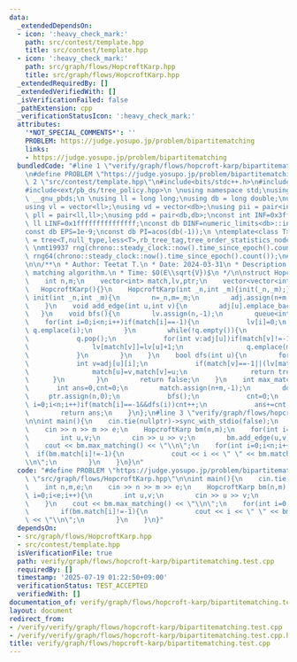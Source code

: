 ```yaml
---
data:
  _extendedDependsOn:
  - icon: ':heavy_check_mark:'
    path: src/contest/template.hpp
    title: src/contest/template.hpp
  - icon: ':heavy_check_mark:'
    path: src/graph/flows/HopcroftKarp.hpp
    title: src/graph/flows/HopcroftKarp.hpp
  _extendedRequiredBy: []
  _extendedVerifiedWith: []
  _isVerificationFailed: false
  _pathExtension: cpp
  _verificationStatusIcon: ':heavy_check_mark:'
  attributes:
    '*NOT_SPECIAL_COMMENTS*': ''
    PROBLEM: https://judge.yosupo.jp/problem/bipartitematching
    links:
    - https://judge.yosupo.jp/problem/bipartitematching
  bundledCode: "#line 1 \"verify/graph/flows/hopcroft-karp/bipartitematching.test.cpp\"\
    \n#define PROBLEM \"https://judge.yosupo.jp/problem/bipartitematching\"\n#line\
    \ 2 \"src/contest/template.hpp\"\n#include<bits/stdc++.h>\n#include<ext/pb_ds/assoc_container.hpp>\n\
    #include<ext/pb_ds/tree_policy.hpp>\n \nusing namespace std;\nusing namespace\
    \ __gnu_pbds;\n \nusing ll = long long;\nusing db = long double;\nusing vi = vector<int>;\n\
    using vl = vector<ll>;\nusing vd = vector<db>;\nusing pii = pair<int,int>;\nusing\
    \ pll = pair<ll,ll>;\nusing pdd = pair<db,db>;\nconst int INF=0x3fffffff;\nconst\
    \ ll LINF=0x1fffffffffffffff;\nconst db DINF=numeric_limits<db>::infinity();\n\
    const db EPS=1e-9;\nconst db PI=acos(db(-1));\n \ntemplate<class T>\nusing ordered_set\
    \ = tree<T,null_type,less<T>,rb_tree_tag,tree_order_statistics_node_update>;\n\
    \ \nmt19937 rng(chrono::steady_clock::now().time_since_epoch().count());\nmt19937_64\
    \ rng64(chrono::steady_clock::now().time_since_epoch().count());\n#line 3 \"src/graph/flows/HopcroftKarp.hpp\"\
    \n\n/**\n * Author: Teetat T.\n * Date: 2024-03-31\n * Description: Fast bipartite\
    \ matching algorithm.\n * Time: $O(E\\sqrt{V})$\n */\n\nstruct HopcroftKarp{\n\
    \    int n,m;\n    vector<int> match,lv,ptr;\n    vector<vector<int>> adj;\n \
    \   HopcroftKarp(){}\n    HopcroftKarp(int _n,int _m){init(_n,_m);}\n    void\
    \ init(int _n,int _m){\n        n=_n,m=_m;\n        adj.assign(n+m,vector<int>{});\n\
    \    }\n    void add_edge(int u,int v){\n        adj[u].emplace_back(v+n);\n \
    \   }\n    void bfs(){\n        lv.assign(n,-1);\n        queue<int> q;\n    \
    \    for(int i=0;i<n;i++)if(match[i]==-1){\n            lv[i]=0;\n           \
    \ q.emplace(i);\n        }\n        while(!q.empty()){\n            int u=q.front();\n\
    \            q.pop();\n            for(int v:adj[u])if(match[v]!=-1&&lv[match[v]]==-1){\n\
    \                lv[match[v]]=lv[u]+1;\n                q.emplace(match[v]);\n\
    \            }\n        }\n    }\n    bool dfs(int u){\n        for(int &i=ptr[u];i<adj[u].size();i++){\n\
    \            int v=adj[u][i];\n            if(match[v]==-1||(lv[match[v]]==lv[u]+1&&dfs(match[v]))){\n\
    \                match[u]=v,match[v]=u;\n                return true;\n      \
    \      }\n        }\n        return false;\n    }\n    int max_matching(){\n \
    \       int ans=0,cnt=0;\n        match.assign(n+m,-1);\n        do{\n       \
    \     ptr.assign(n,0);\n            bfs();\n            cnt=0;\n            for(int\
    \ i=0;i<n;i++)if(match[i]==-1&&dfs(i))cnt++;\n            ans+=cnt;\n        }while(cnt);\n\
    \        return ans;\n    }\n};\n#line 3 \"verify/graph/flows/hopcroft-karp/bipartitematching.test.cpp\"\
    \n\nint main(){\n    cin.tie(nullptr)->sync_with_stdio(false);\n    int n,m,e;\n\
    \    cin >> n >> m >> e;\n    HopcroftKarp bm(n,m);\n    for(int i=0;i<e;i++){\n\
    \        int u,v;\n        cin >> u >> v;\n        bm.add_edge(u,v);\n    }\n\
    \    cout << bm.max_matching() << \"\\n\";\n    for(int i=0;i<n;i++){\n      \
    \  if(bm.match[i]!=-1){\n            cout << i << \" \" << bm.match[i]-n << \"\
    \\n\";\n        }\n    }\n}\n"
  code: "#define PROBLEM \"https://judge.yosupo.jp/problem/bipartitematching\"\n#include\
    \ \"src/graph/flows/HopcroftKarp.hpp\"\n\nint main(){\n    cin.tie(nullptr)->sync_with_stdio(false);\n\
    \    int n,m,e;\n    cin >> n >> m >> e;\n    HopcroftKarp bm(n,m);\n    for(int\
    \ i=0;i<e;i++){\n        int u,v;\n        cin >> u >> v;\n        bm.add_edge(u,v);\n\
    \    }\n    cout << bm.max_matching() << \"\\n\";\n    for(int i=0;i<n;i++){\n\
    \        if(bm.match[i]!=-1){\n            cout << i << \" \" << bm.match[i]-n\
    \ << \"\\n\";\n        }\n    }\n}"
  dependsOn:
  - src/graph/flows/HopcroftKarp.hpp
  - src/contest/template.hpp
  isVerificationFile: true
  path: verify/graph/flows/hopcroft-karp/bipartitematching.test.cpp
  requiredBy: []
  timestamp: '2025-07-19 01:22:50+09:00'
  verificationStatus: TEST_ACCEPTED
  verifiedWith: []
documentation_of: verify/graph/flows/hopcroft-karp/bipartitematching.test.cpp
layout: document
redirect_from:
- /verify/verify/graph/flows/hopcroft-karp/bipartitematching.test.cpp
- /verify/verify/graph/flows/hopcroft-karp/bipartitematching.test.cpp.html
title: verify/graph/flows/hopcroft-karp/bipartitematching.test.cpp
---
```


